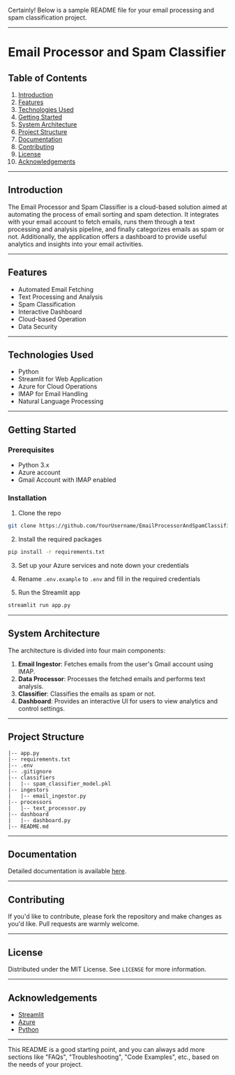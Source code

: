 Certainly! Below is a sample README file for your email processing and spam classification project.

---

# Email Processor and Spam Classifier

## Table of Contents

1. [Introduction](#introduction)
2. [Features](#features)
3. [Technologies Used](#technologies-used)
4. [Getting Started](#getting-started)
5. [System Architecture](#system-architecture)
6. [Project Structure](#project-structure)
7. [Documentation](#documentation)
8. [Contributing](#contributing)
9. [License](#license)
10. [Acknowledgements](#acknowledgements)

---

## Introduction

The Email Processor and Spam Classifier is a cloud-based solution aimed at automating the process of email sorting and spam detection. It integrates with your email account to fetch emails, runs them through a text processing and analysis pipeline, and finally categorizes emails as spam or not. Additionally, the application offers a dashboard to provide useful analytics and insights into your email activities.

---

## Features

- Automated Email Fetching
- Text Processing and Analysis
- Spam Classification
- Interactive Dashboard
- Cloud-based Operation
- Data Security

---

## Technologies Used

- Python
- Streamlit for Web Application
- Azure for Cloud Operations
- IMAP for Email Handling
- Natural Language Processing

---

## Getting Started

### Prerequisites

- Python 3.x
- Azure account
- Gmail Account with IMAP enabled

### Installation

1. Clone the repo
```bash
git clone https://github.com/YourUsername/EmailProcessorAndSpamClassifier.git
```

2. Install the required packages
```bash
pip install -r requirements.txt
```

3. Set up your Azure services and note down your credentials

4. Rename `.env.example` to `.env` and fill in the required credentials

5. Run the Streamlit app
```bash
streamlit run app.py
```

---

## System Architecture

The architecture is divided into four main components:

1. **Email Ingestor**: Fetches emails from the user's Gmail account using IMAP.
2. **Data Processor**: Processes the fetched emails and performs text analysis.
3. **Classifier**: Classifies the emails as spam or not.
4. **Dashboard**: Provides an interactive UI for users to view analytics and control settings.

---

## Project Structure

```text
|-- app.py
|-- requirements.txt
|-- .env
|-- .gitignore
|-- classifiers
|   |-- spam_classifier_model.pkl
|-- ingestors
|   |-- email_ingestor.py
|-- processors
|   |-- text_processor.py
|-- dashboard
|   |-- dashboard.py
|-- README.md
```

---

## Documentation

Detailed documentation is available [here](documentation_link).

---

## Contributing

If you'd like to contribute, please fork the repository and make changes as you'd like. Pull requests are warmly welcome.

---

## License

Distributed under the MIT License. See `LICENSE` for more information.

---

## Acknowledgements

- [Streamlit](https://www.streamlit.io/)
- [Azure](https://azure.microsoft.com/)
- [Python](https://www.python.org/)

---

This README is a good starting point, and you can always add more sections like "FAQs", "Troubleshooting", "Code Examples", etc., based on the needs of your project.

